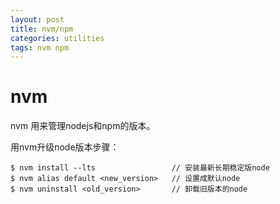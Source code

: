 ```yaml
---
layout: post
title: nvm/npm
categories: utilities
tags: nvm npm
---
```

# nvm

nvm 用来管理nodejs和npm的版本。

用nvm升级node版本步骤：

```shell
$ nvm install --lts					// 安装最新长期稳定版node
$ nvm alias default <new_version>	// 设置成默认node
$ nvm uninstall <old_version>		// 卸载旧版本的node
```

